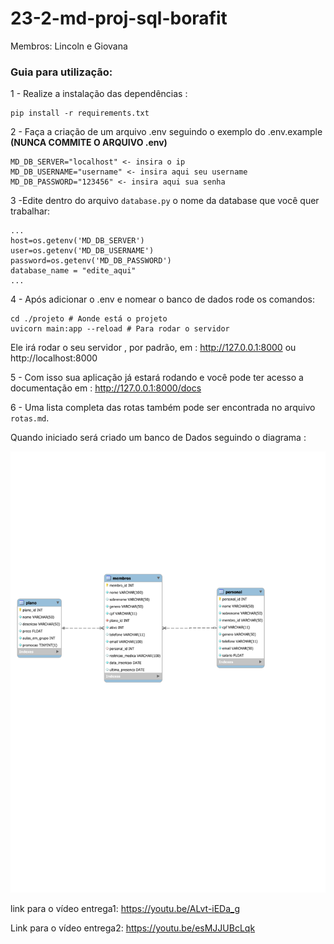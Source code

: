 # 23-2-md-proj-sql-borafit

Membros: Lincoln e Giovana


### Guia para utilização:

1 - Realize a instalação das dependências :
```
pip install -r requirements.txt
```

2 - Faça a criação de um arquivo .env seguindo o exemplo do .env.example **(NUNCA COMMITE O ARQUIVO .env)**
```
MD_DB_SERVER="localhost" <- insira o ip
MD_DB_USERNAME="username" <- insira aqui seu username
MD_DB_PASSWORD="123456" <- insira aqui sua senha
```

3 -Edite dentro do arquivo ```database.py``` o nome da database que você quer trabalhar:
```
...
host=os.getenv('MD_DB_SERVER')
user=os.getenv('MD_DB_USERNAME')
password=os.getenv('MD_DB_PASSWORD')
database_name = "edite_aqui" 
...
```
4 - Após adicionar o .env e nomear o banco de dados rode os comandos:
```
cd ./projeto # Aonde está o projeto
uvicorn main:app --reload # Para rodar o servidor
```
Ele irá rodar o seu servidor , por padrão, em : http://127.0.0.1:8000 ou http://localhost:8000

5 - Com isso sua aplicação já estará rodando e você pode ter acesso a documentação em : http://127.0.0.1:8000/docs

6 - Uma lista completa das rotas também pode ser encontrada no arquivo ```rotas.md```.

Quando iniciado será criado um banco de Dados seguindo o diagrama :

![Diagrama ER Gerado pela aplicação](diagrama_ER_gerado.svg)

link para o vídeo entrega1: https://youtu.be/ALvt-iEDa_g

Link para o vídeo entrega2: https://youtu.be/esMJJUBcLqk


